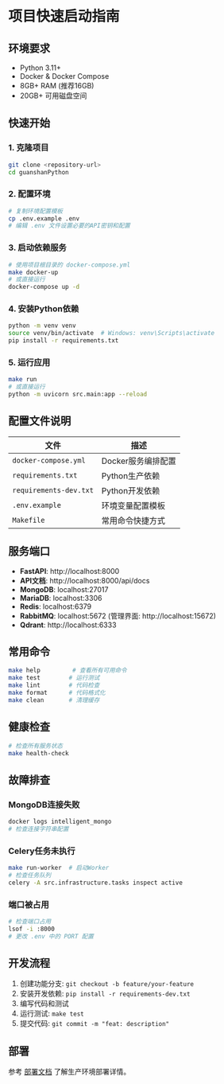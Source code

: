 # 项目快速启动指南

## 环境要求

- Python 3.11+
- Docker & Docker Compose
- 8GB+ RAM (推荐16GB)
- 20GB+ 可用磁盘空间

## 快速开始

### 1. 克隆项目
```bash
git clone <repository-url>
cd guanshanPython
```

### 2. 配置环境
```bash
# 复制环境配置模板
cp .env.example .env
# 编辑 .env 文件设置必要的API密钥和配置
```

### 3. 启动依赖服务
```bash
# 使用项目根目录的 docker-compose.yml
make docker-up
# 或直接运行
docker-compose up -d
```

### 4. 安装Python依赖
```bash
python -m venv venv
source venv/bin/activate  # Windows: venv\Scripts\activate
pip install -r requirements.txt
```

### 5. 运行应用
```bash
make run
# 或直接运行
python -m uvicorn src.main:app --reload
```

## 配置文件说明

| 文件 | 描述 |
|------|------|
| `docker-compose.yml` | Docker服务编排配置 |
| `requirements.txt` | Python生产依赖 |
| `requirements-dev.txt` | Python开发依赖 |
| `.env.example` | 环境变量配置模板 |
| `Makefile` | 常用命令快捷方式 |

## 服务端口

- **FastAPI**: http://localhost:8000
- **API文档**: http://localhost:8000/api/docs
- **MongoDB**: localhost:27017
- **MariaDB**: localhost:3306
- **Redis**: localhost:6379
- **RabbitMQ**: localhost:5672 (管理界面: http://localhost:15672)
- **Qdrant**: http://localhost:6333

## 常用命令

```bash
make help         # 查看所有可用命令
make test        # 运行测试
make lint        # 代码检查
make format      # 代码格式化
make clean       # 清理缓存
```

## 健康检查

```bash
# 检查所有服务状态
make health-check
```

## 故障排查

### MongoDB连接失败
```bash
docker logs intelligent_mongo
# 检查连接字符串配置
```

### Celery任务未执行
```bash
make run-worker  # 启动Worker
# 检查任务队列
celery -A src.infrastructure.tasks inspect active
```

### 端口被占用
```bash
# 检查端口占用
lsof -i :8000
# 更改 .env 中的 PORT 配置
```

## 开发流程

1. 创建功能分支: `git checkout -b feature/your-feature`
2. 安装开发依赖: `pip install -r requirements-dev.txt`
3. 编写代码和测试
4. 运行测试: `make test`
5. 提交代码: `git commit -m "feat: description"`

## 部署

参考 [部署文档](./DEPLOYMENT.md) 了解生产环境部署详情。